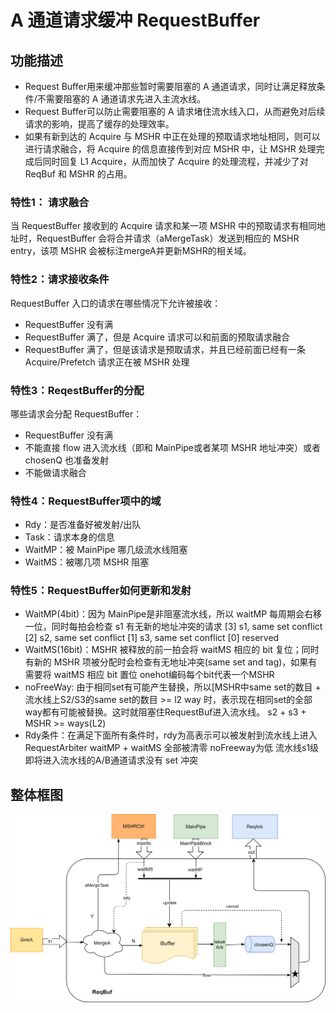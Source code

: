 # A 通道请求缓冲 RequestBuffer

## 功能描述
- Request Buffer用来缓冲那些暂时需要阻塞的 A 通道请求，同时让满足释放条件/不需要阻塞的 A 通道请求先进入主流水线。
- Request Buffer可以防止需要阻塞的 A 请求堵住流水线入口，从而避免对后续请求的影响，提高了缓存的处理效率。
- 如果有新到达的 Acquire 与 MSHR 中正在处理的预取请求地址相同，则可以进行请求融合，将 Acquire 的信息直接传到对应 MSHR 中，让 MSHR 处理完成后同时回复 L1 Acquire，从而加快了 Acquire 的处理流程，并减少了对 ReqBuf 和 MSHR 的占用。

### 特性1： 请求融合
当 RequestBuffer 接收到的 Acquire 请求和某一项 MSHR 中的预取请求有相同地址时，RequestBuffer 会将合并请求（aMergeTask）发送到相应的 MSHR entry，该项 MSHR 会被标注mergeA并更新MSHR的相关域。

### 特性2：请求接收条件
RequestBuffer 入口的请求在哪些情况下允许被接收：
- RequestBuffer 没有满
- RequestBuffer 满了，但是 Acquire 请求可以和前面的预取请求融合
- RequestBuffer 满了，但是该请求是预取请求，并且已经前面已经有一条 Acquire/Prefetch 请求正在被 MSHR 处理

### 特性3：ReqestBuffer的分配
哪些请求会分配 RequestBuffer：
- RequestBuffer 没有满
- 不能直接 flow 进入流水线（即和 MainPipe或者某项 MSHR 地址冲突）或者 chosenQ 也准备发射
- 不能做请求融合
  
### 特性4：RequestBuffer项中的域
- Rdy：是否准备好被发射/出队
- Task：请求本身的信息
- WaitMP：被 MainPipe 哪几级流水线阻塞
- WaitMS：被哪几项 MSHR 阻塞

### 特性5：RequestBuffer如何更新和发射
- WaitMP(4bit)：因为 MainPipe是非阻塞流水线，所以 waitMP 每周期会右移一位，同时每拍会检查 s1 有无新的地址冲突的请求
  [3] s1, same set conflict
  [2] s2, same set conflict
  [1] s3, same set conflict
  [0] reserved
- WaitMS(16bit)：MSHR 被释放的前一拍会将 waitMS 相应的 bit 复位；同时有新的 MSHR 项被分配时会检查有无地址冲突(same set and tag)，如果有需要将 waitMS 相应 bit 置位
  onehot编码每个bit代表一个MSHR
- noFreeWay: 由于相同set有可能产生替换，所以[MSHR中same set的数目 + 流水线上S2/S3的same set的数目 >= l2 way 时，表示现在相同set的全部way都有可能被替换。这时就阻塞住RequestBuf进入流水线。
  s2 + s3 + MSHR >= ways(L2) 
- Rdy条件：在满足下面所有条件时，rdy为高表示可以被发射到流水线上进入RequestArbiter
  waitMP + waitMS 全部被清零
  noFreeway为低
  流水线s1级即将进入流水线的A/B通道请求没有 set 冲突

## 整体框图
![RequestBuf](./figure/RequestBuf.svg)

